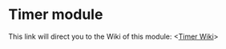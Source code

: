 # Timer module

This link will direct you to the Wiki of this module: <[Timer Wiki](https://github.com/EternalAbby/Dependency-Injection-Extravagant.luau/wiki/Timer)>
